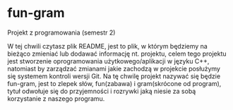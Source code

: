 # fun-gram

Projekt z programowania (semestr 2)

W tej chwili czytasz plik README, jest to plik, w którym będziemy na bieżąco zmieniać lub dodawać informację nt. projektu, celem tego projektu jest stworzenie oprogramowania użytkowego/aplikacji w języku C++, natomiast by zarządzać zmianami jakie zachodzą w projekcie posłużymy się systemem kontroli wersji Git. Na tę chwilę projekt nazywać się będzie fun-gram, jest to zlepek słów, fun(zabawa) i gram(skrócone od program), tytuł odwołuje się do przyjemności i rozrywki jaką niesie za sobą korzystanie z naszego programu.
